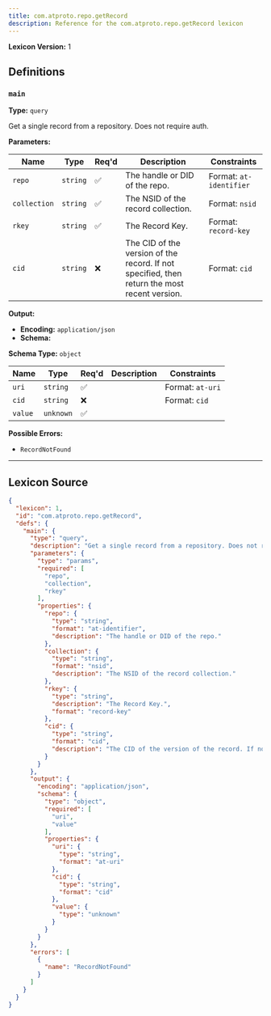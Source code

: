 ```yaml
---
title: com.atproto.repo.getRecord
description: Reference for the com.atproto.repo.getRecord lexicon
---
```

**Lexicon Version:** 1

## Definitions

<a name="main"></a>
### `main`

**Type:** `query`

Get a single record from a repository. Does not require auth.

**Parameters:**

| Name | Type | Req'd  | Description | Constraints |
|------|------|----------|-------------|-------------|
| `repo` | `string` | ✅  | The handle or DID of the repo. | Format: `at-identifier` |
| `collection` | `string` | ✅  | The NSID of the record collection. | Format: `nsid` |
| `rkey` | `string` | ✅  | The Record Key. | Format: `record-key` |
| `cid` | `string` | ❌  | The CID of the version of the record. If not specified, then return the most recent version. | Format: `cid` |
**Output:**

- **Encoding:** `application/json`
- **Schema:**

**Schema Type:** `object`

| Name | Type | Req'd  | Description | Constraints |
|------|------|----------|-------------|-------------|
| `uri` | `string` | ✅  |  | Format: `at-uri` |
| `cid` | `string` | ❌  |  | Format: `cid` |
| `value` | `unknown` | ✅  |  |  |
**Possible Errors:**

- `RecordNotFound`

---

## Lexicon Source
```json
{
  "lexicon": 1,
  "id": "com.atproto.repo.getRecord",
  "defs": {
    "main": {
      "type": "query",
      "description": "Get a single record from a repository. Does not require auth.",
      "parameters": {
        "type": "params",
        "required": [
          "repo",
          "collection",
          "rkey"
        ],
        "properties": {
          "repo": {
            "type": "string",
            "format": "at-identifier",
            "description": "The handle or DID of the repo."
          },
          "collection": {
            "type": "string",
            "format": "nsid",
            "description": "The NSID of the record collection."
          },
          "rkey": {
            "type": "string",
            "description": "The Record Key.",
            "format": "record-key"
          },
          "cid": {
            "type": "string",
            "format": "cid",
            "description": "The CID of the version of the record. If not specified, then return the most recent version."
          }
        }
      },
      "output": {
        "encoding": "application/json",
        "schema": {
          "type": "object",
          "required": [
            "uri",
            "value"
          ],
          "properties": {
            "uri": {
              "type": "string",
              "format": "at-uri"
            },
            "cid": {
              "type": "string",
              "format": "cid"
            },
            "value": {
              "type": "unknown"
            }
          }
        }
      },
      "errors": [
        {
          "name": "RecordNotFound"
        }
      ]
    }
  }
}
```
